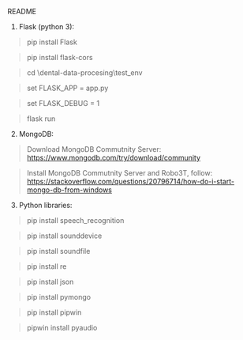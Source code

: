 README

1. Flask (python 3):

  > pip install Flask
  
  > pip install flask-cors
  
  > cd \dental-data-procesing\test_env
  
  > set FLASK_APP = app.py
  
  > set FLASK_DEBUG = 1
  
  > flask run
  
2. MongoDB:

  > Download MongoDB Commutnity Server: https://www.mongodb.com/try/download/community
  
  > Install MongoDB Commutnity Server and Robo3T, follow: https://stackoverflow.com/questions/20796714/how-do-i-start-mongo-db-from-windows
  
3. Python libraries:

  > pip install speech_recognition
  
  > pip install sounddevice
  
  > pip install soundfile
  
  > pip install re
  
  > pip install json
  
  > pip install pymongo
  
  > pip install pipwin
  
  > pipwin install pyaudio
  
